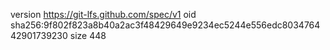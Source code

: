 version https://git-lfs.github.com/spec/v1
oid sha256:9f802f823a8b40a2ac3f48429649e9234ec5244e556edc803476442901739230
size 448
